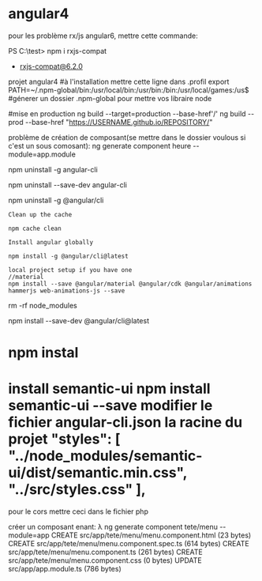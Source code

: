 # angular4
pour les problème rx/js angular6, mettre cette commande:

PS C:\test> npm i rxjs-compat
+ rxjs-compat@6.2.0

projet angular4
#à l'installation mettre cette ligne dans .profil
export PATH=~/.npm-global/bin:/usr/local/bin:/usr/bin:/bin:/usr/local/games:/us$
#génerer un dossier .npm-global pour mettre vos libraire node

#mise en production 
ng build --target=production --base-href'/'
ng build --prod --base-href "https://USERNAME.github.io/REPOSITORY/"

problème de création de composant(se mettre dans le dossier voulous si c'est un sous comosant):
ng generate component heure --module=app.module

npm uninstall -g angular-cli

npm uninstall --save-dev angular-cli

npm uninstall -g @angular/cli

    Clean up the cache

    npm cache clean

    Install angular globally

    npm install -g @angular/cli@latest

    local project setup if you have one
    //material
    npm install --save @angular/material @angular/cdk @angular/animations hammerjs web-animations-js --save
    
    

rm -rf node_modules

npm install --save-dev @angular/cli@latest

npm instal
===========
install semantic-ui
npm install semantic-ui --save
modifier le fichier angular-cli.json la racine du projet
      "styles": [
        "../node_modules/semantic-ui/dist/semantic.min.css",
	"../src/styles.css"
      ],
=======================
pour le cors mettre ceci dans le fichier php

<?php
header('Access-Control-Allow-Origin: *');
header("Access-Control-Allow-Headers: Origin, X-Requested-With, Content-Type, Accept");
header('Access-Control-Allow-Methods: GET, POST, PUT');
header('Content-Type: application/x-www-form-urlencoded');
header('Content-Type: application/json');
$data = json_decode(file_get_contents("php://input"));
===== 
problème d'install visualstudio faire 
apt-get install -f

====

POLYFILLE pour ie11

npm install --save web-animations-js
npm install yarn -g
apt --fix-broken install


décommanter src/polyfills.ts
import 'web-animations-js';  // Run `npm install --save web-animations-js`.

installer web-animation et dans index.html ajouter ceci
<!-- pre-zone polyfills -->
<script src="node_modules/core-js/client/shim.min.js"></script>
<script src="node_modules/web-animations-js/web-animations.min.js"></script>

<!-- zone.js required by Angular -->
<script src="node_modules/zone.js/dist/zone.js"></script>

<!-- application polyfills -->


créer un composant enant:

λ ng generate component tete/menu  --module=app
CREATE src/app/tete/menu/menu.component.html (23 bytes)
CREATE src/app/tete/menu/menu.component.spec.ts (614 bytes)
CREATE src/app/tete/menu/menu.component.ts (261 bytes)
CREATE src/app/tete/menu/menu.component.css (0 bytes)
UPDATE src/app/app.module.ts (786 bytes)
